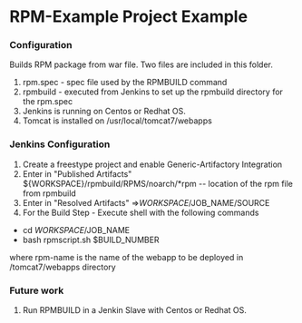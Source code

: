 RPM-Example Project Example
==========================
	
### Configuration 
Builds RPM package from war file. Two files are included in this folder.

1. rpm.spec - spec file used by the RPMBUILD command
2. rpmbuild - executed from Jenkins to set up the rpmbuild directory for the rpm.spec
3. Jenkins is running on Centos or Redhat OS.  
4. Tomcat is installed on /usr/local/tomcat7/webapps

### Jenkins Configuration  
1. Create a freestype project and enable Generic-Artifactory Integration
2. Enter in "Published Artifacts" ${WORKSPACE}/rpmbuild/RPMS/noarch/*rpm -- location of the rpm file from rpmbuild
3. Enter in "Resolved Artifacts" <location of war file>=>$WORKSPACE/$JOB_NAME/SOURCE
4. For the Build Step - Execute shell with the following commands 
  * cd $WORKSPACE/$JOB_NAME
  * bash rpmscript.sh <rpm-name> $BUILD_NUMBER

   where rpm-name is the name of the webapp to be deployed in /tomcat7/webapps directory 

### Future work 
1. Run RPMBUILD in a Jenkin Slave with Centos or Redhat OS. 

